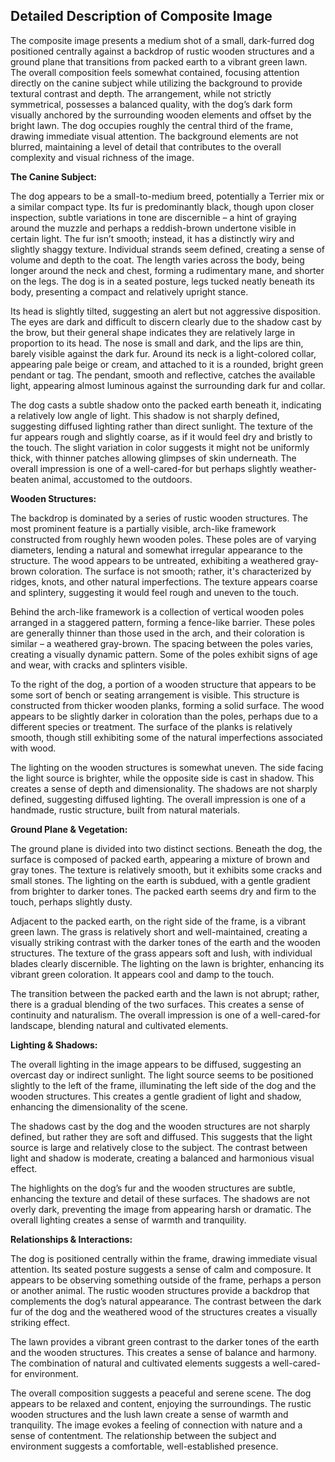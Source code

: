 ## Detailed Description of Composite Image

The composite image presents a medium shot of a small, dark-furred dog positioned centrally against a backdrop of rustic wooden structures and a ground plane that transitions from packed earth to a vibrant green lawn. The overall composition feels somewhat contained, focusing attention directly on the canine subject while utilizing the background to provide textural contrast and depth. The arrangement, while not strictly symmetrical, possesses a balanced quality, with the dog’s dark form visually anchored by the surrounding wooden elements and offset by the bright lawn. The dog occupies roughly the central third of the frame, drawing immediate visual attention. The background elements are not blurred, maintaining a level of detail that contributes to the overall complexity and visual richness of the image.

**The Canine Subject:**

The dog appears to be a small-to-medium breed, potentially a Terrier mix or a similar compact type. Its fur is predominantly black, though upon closer inspection, subtle variations in tone are discernible – a hint of graying around the muzzle and perhaps a reddish-brown undertone visible in certain light. The fur isn’t smooth; instead, it has a distinctly wiry and slightly shaggy texture. Individual strands seem defined, creating a sense of volume and depth to the coat. The length varies across the body, being longer around the neck and chest, forming a rudimentary mane, and shorter on the legs. The dog is in a seated posture, legs tucked neatly beneath its body, presenting a compact and relatively upright stance. 

Its head is slightly tilted, suggesting an alert but not aggressive disposition. The eyes are dark and difficult to discern clearly due to the shadow cast by the brow, but their general shape indicates they are relatively large in proportion to its head. The nose is small and dark, and the lips are thin, barely visible against the dark fur. Around its neck is a light-colored collar, appearing pale beige or cream, and attached to it is a rounded, bright green pendant or tag. The pendant, smooth and reflective, catches the available light, appearing almost luminous against the surrounding dark fur and collar. 

The dog casts a subtle shadow onto the packed earth beneath it, indicating a relatively low angle of light. This shadow is not sharply defined, suggesting diffused lighting rather than direct sunlight. The texture of the fur appears rough and slightly coarse, as if it would feel dry and bristly to the touch. The slight variation in color suggests it might not be uniformly thick, with thinner patches allowing glimpses of skin underneath. The overall impression is one of a well-cared-for but perhaps slightly weather-beaten animal, accustomed to the outdoors.

**Wooden Structures:**

The backdrop is dominated by a series of rustic wooden structures. The most prominent feature is a partially visible, arch-like framework constructed from roughly hewn wooden poles. These poles are of varying diameters, lending a natural and somewhat irregular appearance to the structure. The wood appears to be untreated, exhibiting a weathered gray-brown coloration. The surface is not smooth; rather, it's characterized by ridges, knots, and other natural imperfections. The texture appears coarse and splintery, suggesting it would feel rough and uneven to the touch.

Behind the arch-like framework is a collection of vertical wooden poles arranged in a staggered pattern, forming a fence-like barrier. These poles are generally thinner than those used in the arch, and their coloration is similar – a weathered gray-brown. The spacing between the poles varies, creating a visually dynamic pattern. Some of the poles exhibit signs of age and wear, with cracks and splinters visible.

To the right of the dog, a portion of a wooden structure that appears to be some sort of bench or seating arrangement is visible. This structure is constructed from thicker wooden planks, forming a solid surface. The wood appears to be slightly darker in coloration than the poles, perhaps due to a different species or treatment. The surface of the planks is relatively smooth, though still exhibiting some of the natural imperfections associated with wood.

The lighting on the wooden structures is somewhat uneven. The side facing the light source is brighter, while the opposite side is cast in shadow. This creates a sense of depth and dimensionality. The shadows are not sharply defined, suggesting diffused lighting. The overall impression is one of a handmade, rustic structure, built from natural materials.

**Ground Plane & Vegetation:**

The ground plane is divided into two distinct sections. Beneath the dog, the surface is composed of packed earth, appearing a mixture of brown and gray tones. The texture is relatively smooth, but it exhibits some cracks and small stones. The lighting on the earth is subdued, with a gentle gradient from brighter to darker tones. The packed earth seems dry and firm to the touch, perhaps slightly dusty.

Adjacent to the packed earth, on the right side of the frame, is a vibrant green lawn. The grass is relatively short and well-maintained, creating a visually striking contrast with the darker tones of the earth and the wooden structures. The texture of the grass appears soft and lush, with individual blades clearly discernible. The lighting on the lawn is brighter, enhancing its vibrant green coloration. It appears cool and damp to the touch.

The transition between the packed earth and the lawn is not abrupt; rather, there is a gradual blending of the two surfaces. This creates a sense of continuity and naturalism. The overall impression is one of a well-cared-for landscape, blending natural and cultivated elements.

**Lighting & Shadows:**

The overall lighting in the image appears to be diffused, suggesting an overcast day or indirect sunlight. The light source seems to be positioned slightly to the left of the frame, illuminating the left side of the dog and the wooden structures. This creates a gentle gradient of light and shadow, enhancing the dimensionality of the scene.

The shadows cast by the dog and the wooden structures are not sharply defined, but rather they are soft and diffused. This suggests that the light source is large and relatively close to the subject. The contrast between light and shadow is moderate, creating a balanced and harmonious visual effect.

The highlights on the dog’s fur and the wooden structures are subtle, enhancing the texture and detail of these surfaces. The shadows are not overly dark, preventing the image from appearing harsh or dramatic. The overall lighting creates a sense of warmth and tranquility.

**Relationships & Interactions:**

The dog is positioned centrally within the frame, drawing immediate visual attention. Its seated posture suggests a sense of calm and composure. It appears to be observing something outside of the frame, perhaps a person or another animal. The rustic wooden structures provide a backdrop that complements the dog’s natural appearance. The contrast between the dark fur of the dog and the weathered wood of the structures creates a visually striking effect.

The lawn provides a vibrant green contrast to the darker tones of the earth and the wooden structures. This creates a sense of balance and harmony. The combination of natural and cultivated elements suggests a well-cared-for environment.

The overall composition suggests a peaceful and serene scene. The dog appears to be relaxed and content, enjoying the surroundings. The rustic wooden structures and the lush lawn create a sense of warmth and tranquility. The image evokes a feeling of connection with nature and a sense of contentment. The relationship between the subject and environment suggests a comfortable, well-established presence.

